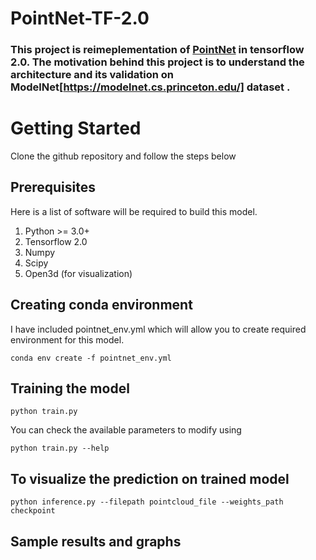 # PointNet-TF-2.0
### This project is reimeplementation of [PointNet](https://arxiv.org/abs/1612.00593) in tensorflow 2.0. The motivation behind this project is to understand the architecture and its validation on ModelNet[https://modelnet.cs.princeton.edu/] dataset . 

# Getting Started 
Clone the github repository and follow the steps below 
## Prerequisites
Here is a list of software will be required to build this model.
1. Python >= 3.0+
2. Tensorflow 2.0
3. Numpy
4. Scipy
5. Open3d (for visualization)

## Creating conda environment
I have included pointnet_env.yml which will allow you to create required environment for this model.

```
conda env create -f pointnet_env.yml
```
## Training the model
```
python train.py
```

You can check the available parameters to modify using

```
python train.py --help
```

## To visualize the prediction on trained model 

```
python inference.py --filepath pointcloud_file --weights_path checkpoint 
```

## Sample results and graphs
